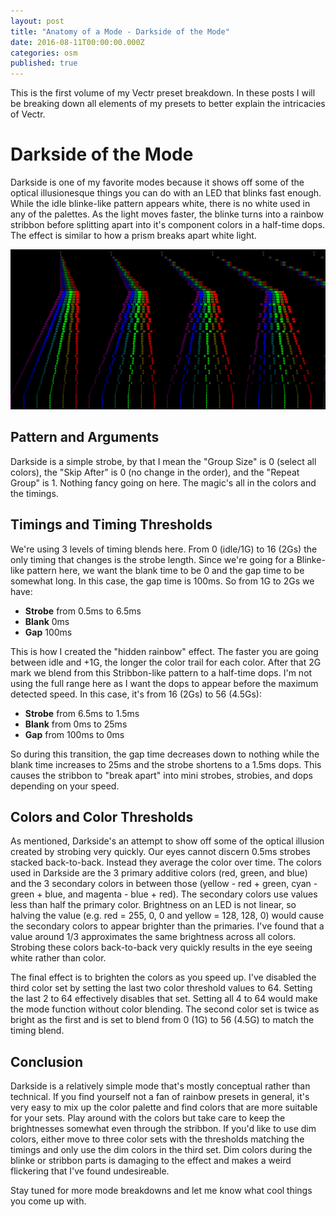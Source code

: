 ```yaml
---
layout: post
title: "Anatomy of a Mode - Darkside of the Mode"
date: 2016-08-11T00:00:00.000Z
categories: osm
published: true
---
```


This is the first volume of my Vectr preset breakdown. In these posts I will be breaking down all elements of my presets to better explain the intricacies of Vectr.

# Darkside of the Mode

Darkside is one of my favorite modes because it shows off some of the optical illusionesque things you can do with an LED that blinks fast enough. While the idle blinke-like pattern appears white, there is no white used in any of the palettes. As the light moves faster, the blinke turns into a rainbow stribbon before splitting apart into it's component colors in a half-time dops. The effect is similar to how a prism breaks apart white light.

![Darkside of the Mode](/images/darkside_of_the_mode.png)

## Pattern and Arguments

Darkside is a simple strobe, by that I mean the "Group Size" is 0 (select all colors), the "Skip After" is 0 (no change in the order), and the "Repeat Group" is 1. Nothing fancy going on here. The magic's all in the colors and the timings.

## Timings and Timing Thresholds

We're using 3 levels of timing blends here. From 0 (idle/1G) to 16 (2Gs) the only timing that changes is the strobe length. Since we're going for a Blinke-like pattern here, we want the blank time to be 0 and the gap time to be somewhat long. In this case, the gap time is 100ms. So from 1G to 2Gs we have:

* **Strobe** from 0.5ms to 6.5ms
* **Blank** 0ms
* **Gap** 100ms

This is how I created the "hidden rainbow" effect. The faster you are going between idle and +1G, the longer the color trail for each color. After that 2G mark we blend from this Stribbon-like pattern to a half-time dops. I'm not using the full range here as I want the dops to appear before the maximum detected speed. In this case, it's from 16 (2Gs) to 56 (4.5Gs):

* **Strobe** from 6.5ms to 1.5ms
* **Blank** from 0ms to 25ms
* **Gap** from 100ms to 0ms

So during this transition, the gap time decreases down to nothing while the blank time increases to 25ms and the strobe shortens to a 1.5ms dops. This causes the stribbon to "break apart" into mini strobes, strobies, and dops depending on your speed.

## Colors and Color Thresholds

As mentioned, Darkside's an attempt to show off some of the optical illusion created by strobing very quickly. Our eyes cannot discern 0.5ms strobes stacked back-to-back. Instead they average the color over time. The colors used in Darkside are the 3 primary additive colors (red, green, and blue) and the 3 secondary colors in between those (yellow - red + green, cyan - green + blue, and magenta - blue + red). The secondary colors use values less than half the primary color. Brightness on an LED is not linear, so halving the value (e.g. red = 255, 0, 0 and yellow = 128, 128, 0) would cause the secondary colors to appear brighter than the primaries. I've found that a value around 1/3 approximates the same brightness across all colors. Strobing these colors back-to-back very quickly results in the eye seeing white rather than color.

The final effect is to brighten the colors as you speed up. I've disabled the third color set by setting the last two color threshold values to 64. Setting the last 2 to 64 effectively disables that set. Setting all 4 to 64 would make the mode function without color blending. The second color set is twice as bright as the first and is set to blend from 0 (1G) to 56 (4.5G) to match the timing blend.

## Conclusion

Darkside is a relatively simple mode that's mostly conceptual rather than technical. If you find yourself not a fan of rainbow presets in general, it's very easy to mix up the color palette and find colors that are more suitable for your sets. Play around with the colors but take care to keep the brightnesses somewhat even through the stribbon. If you'd like to use dim colors, either move to three color sets with the thresholds matching the timings and only use the dim colors in the third set. Dim colors during the blinke or stribbon parts is damaging to the effect and makes a weird flickering that I've found undesireable.

Stay tuned for more mode breakdowns and let me know what cool things you come up with.
